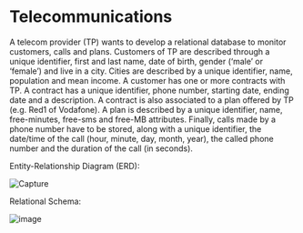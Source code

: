 # Telecommunications
A telecom provider (TP) wants to develop a relational database to monitor customers, calls and plans.
Customers of TP are described through a unique identifier, first and last name, date of birth, gender (‘male’ or ‘female’) and live in a city. Cities are described by a unique identifier, name, population and mean income. A customer has one or more contracts with TP. A contract has a unique identifier, phone number, starting date, ending date and a description. A contract is also associated to a plan offered by TP (e.g. Red1 of Vodafone). A plan is described by a unique identifier, name, free-minutes, free-sms and free-MB attributes. Finally, calls made by a phone number have to be stored, along with a unique identifier, the date/time of the call (hour, minute, day, month, year), the called phone number and the duration of the call (in seconds).

Entity-Relationship Diagram (ERD):

![Capture](https://user-images.githubusercontent.com/99885124/154706260-5c3afa8c-9717-4d85-8daa-179bcbaf7073.JPG)

Relational Schema:

![image](https://user-images.githubusercontent.com/99885124/154706659-f44cffeb-5a83-4cc4-a4a5-ed519f12f50a.png)
